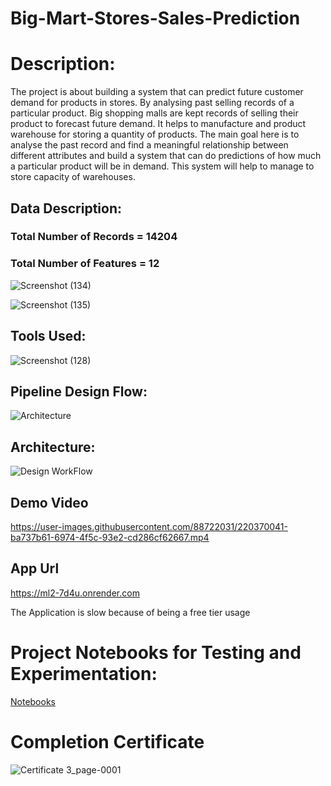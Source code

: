 # Big-Mart-Stores-Sales-Prediction


# Description: 
The project is about building a system that can predict future 
customer demand for products in stores. By analysing past 
selling records of a particular product. Big shopping malls are 
kept records of selling their product to forecast future demand. 
It helps to manufacture and product warehouse for storing a 
quantity of products. The main goal here is to analyse the past 
record and find a meaningful relationship between different 
attributes and build a system that can do predictions of how 
much a particular product will be in demand. This system will 
help to manage to store capacity of warehouses.


## Data Description:
### Total Number of Records = 14204 
### Total Number of Features = 12

![Screenshot (134)](https://user-images.githubusercontent.com/88722031/220370107-0edc6cef-6851-4454-ad4c-7bf5599058d2.png)

![Screenshot (135)](https://user-images.githubusercontent.com/88722031/220370128-050a38b2-f1f0-40cf-ba45-6a4001c36613.png)





## Tools Used:
![Screenshot (128)](https://user-images.githubusercontent.com/88722031/220367219-5edcb296-6dd7-4f3f-b394-3738fdc1a8b4.png)



## Pipeline Design Flow:
![Architecture](https://user-images.githubusercontent.com/88722031/183290493-66d730fd-0c8a-4c18-a9bb-41cc0b8cbb47.jpg)

## Architecture:
![Design WorkFlow](https://user-images.githubusercontent.com/88722031/183290552-9b9ddff2-f7f3-472d-80e4-7880e9605dc4.jpg)


## Demo Video


https://user-images.githubusercontent.com/88722031/220370041-ba737b61-6974-4f5c-93e2-cd286cf62667.mp4







## App Url
https://ml2-7d4u.onrender.com

The Application is slow because of being a free tier usage




# Project Notebooks for Testing and Experimentation:
[Notebooks](https://github.com/Sayantan40/Big-Mart-Stores-Sales-Prediction/tree/master/research)

# Completion Certificate
![Certificate 3_page-0001](https://github.com/Sayantan40/Big-Mart-Stores-Sales-Prediction/assets/88722031/ec32a555-6740-4ef3-ae3b-f396df824b2c=250x250)


